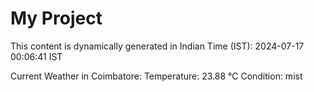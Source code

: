# My Project

This content is dynamically generated in Indian Time (IST): 2024-07-17 00:06:41 IST


Current Weather in Coimbatore:
Temperature: 23.88 °C
Condition: mist
